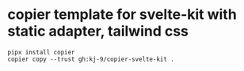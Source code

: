 # copier template for svelte-kit with static adapter, tailwind css

```
pipx install copier
copier copy --trust gh:kj-9/copier-svelte-kit .
```
